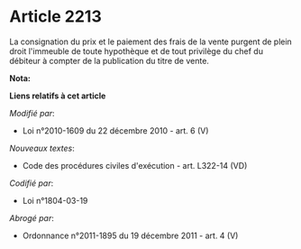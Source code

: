 # Article 2213

La consignation du prix et le paiement des frais de la vente purgent de plein droit l'immeuble de toute hypothèque et de tout
privilège du chef du débiteur à compter de la publication du titre de vente.

**Nota:**



**Liens relatifs à cet article**

_Modifié par_:

  - Loi n°2010-1609 du 22 décembre 2010 - art. 6 (V)

_Nouveaux textes_:

  - Code des procédures civiles d'exécution - art. L322-14 (VD)

_Codifié par_:

  - Loi n°1804-03-19

_Abrogé par_:

  - Ordonnance n°2011-1895 du 19 décembre 2011 - art. 4 (V)
